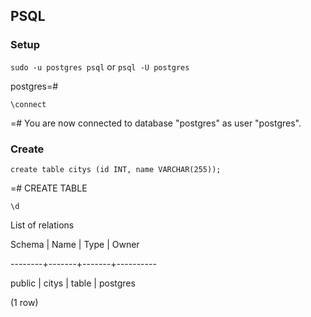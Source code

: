 ## PSQL

### Setup

`sudo -u postgres psql` or `psql -U postgres`

postgres=#

`\connect`

=# You are now connected to database "postgres" as user "postgres".

### Create

`create table citys (id INT, name VARCHAR(255));`

=# CREATE TABLE

`\d`

List of relations

Schema | Name  | Type  |  Owner

--------+-------+-------+----------

 public | citys | table | postgres
 
(1 row)
